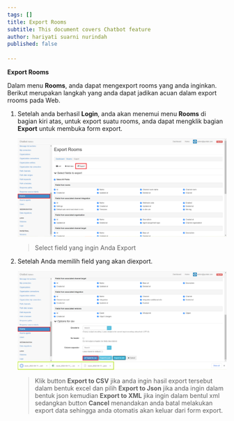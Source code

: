 ```yaml
---
tags: []
title: Export Rooms
subtitle: This document covers Chatbot feature
author: hariyati suarni nurindah
published: false

---
```

**Export Rooms**

Dalam menu **Rooms**, anda dapat mengexport rooms yang anda inginkan. Berikut merupakan langkah yang anda dapat jadikan acuan dalam export rrooms pada Web.

1. Setelah anda berhasil **Login**, anda akan menemui menu **Rooms** di bagian kiri atas, untuk export suatu rooms, anda dapat mengklik bagian **Export** untuk membuka form export.

   ![](/uploads/rooms8.PNG)

   > Select field yang ingin Anda Export
2. Setelah Anda memilih field yang akan diexport.

   ![](/uploads/rooms9.PNG)

   > Klik button **Export to CSV** jika anda ingin hasil export tersebut dalam bentuk excel dan pilih **Export to Json** jika anda ingin dalam bentuk json kemudian **Export to XML** jika ingin dalam bentul xml sedangkan button **Cancel** menandakan anda batal melakukan export data sehingga anda otomatis akan keluar dari form export.